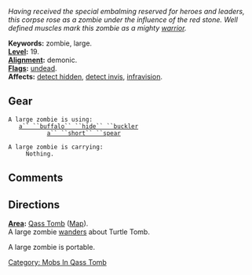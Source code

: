 *Having received the special embalming reserved for heroes and leaders,
this corpse rose as a zombie under the influence of the red stone. Well
defined muscles mark this zombie as a mighty
[warrior](:Category:_Warriors.md "wikilink").*

**Keywords:** zombie, large.  
**[Level](Level.md "wikilink"):** 19.  
**[Alignment](Alignment.md "wikilink"):** demonic.  
**[Flags](:Category:_Mob_Types.md "wikilink"):**
[undead](Undead_Mobs.md "wikilink").  
**Affects:** [detect hidden](Detect_Hidden.md "wikilink"), [detect
invis](Detect_Invis.md "wikilink"),
[infravision](Infravision.md "wikilink").  

## Gear

`A large zombie is using:`  
<held in offhand>`   `[`a`` ``buffalo`` ``hide`` ``buckler`](Buffalo_Hide_Buckler.md "wikilink")  
<wielded>`           `[`a`` ``short`` ``spear`](Short_Spear_(Qass).md "wikilink")

`A large zombie is carrying:`  
`     Nothing.`

## Comments

## Directions

**[Area](:Category:_Areas.md "wikilink"):** [Qass
Tomb](:Category:_Qass_Tomb.md "wikilink")
([Map](Qass_Tomb_Map.md "wikilink")).  
A large zombie [wanders](Wandering_Mobs.md "wikilink") about Turtle
Tomb.

A large zombie is portable.

[Category: Mobs In Qass Tomb](Category:_Mobs_In_Qass_Tomb "wikilink")
